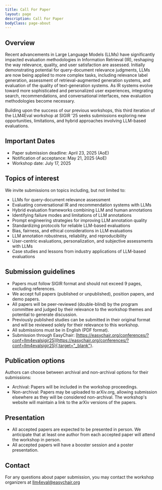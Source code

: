 ```yaml
---
title: Call For Paper
layout: page
description: Call For Paper
bodyClass: page-about
---
```


## Overview
Recent advancements in Large Language Models (LLMs) have significantly impacted evaluation methodologies in Information Retrieval (IR), reshaping the way relevance, quality, and user satisfaction are assessed. Initially demonstrating potential for query-document relevance judgments, LLMs are now being applied to more complex tasks, including relevance label generation, assessment of retrieval-augmented generation systems, and evaluation of the quality of text-generation systems. As IR systems evolve toward more sophisticated and personalized user experiences, integrating search, recommendations, and conversational interfaces, new evaluation methodologies become necessary.

Building upon the success of our previous workshops, this third iteration of the LLM4Eval workshop at SIGIR '25 seeks submissions exploring new opportunities, limitations, and hybrid approaches involving LLM-based evaluations.

<!-- The workshop will have both an in-person and virtual component, and submissions are welcome even for researchers who cannot attend in person, as they will present their work in the virtual component. -->
## Important Dates
- Paper submission deadline: April 23, 2025 (AoE)
- Notification of acceptance: May 21, 2025 (AoE)
- Workshop date: July 17, 2025


## Topics of interest
We invite submissions on topics including, but not limited to:

- LLMs for query-document relevance assessment
- Evaluating conversational IR and recommendation systems with LLMs
- Hybrid evaluation frameworks combining LLM and human annotations
- Identifying failure modes and limitations of LLM annotations
- Prompt engineering strategies for improving LLM annotation quality
- Standardizing protocols for reliable LLM-based evaluations
- Bias, fairness, and ethical considerations in LLM evaluations
- LLM annotation robustness, reliability, and reproducibility
- User-centric evaluations, personalization, and subjective assessments with LLMs
- Case studies and lessons from industry applications of LLM-based evaluations


## Submission guidelines
- Papers must follow SIGIR format and should not exceed 9 pages, excluding references.
- We accept full papers (published or unpublished), position papers, and demo papers.
- All papers will be peer-reviewed (double-blind) by the program committee and judged by their relevance to the workshop themes and potential to generate discussion.
- Previously published studies can be submitted in their original format and will be reviewed solely for their relevance to this workshop.
- All submissions must be in English (PDF format).
- Submission through EasyChair: [https://easychair.org/conferences/?conf=llm4evalsigir25](https://easychair.org/conferences/?conf=llm4evalsigir25){:target="_blank"}.

## Publication options

Authors can choose between archival and non-archival options for their submissions:

- Archival: Papers will be included in the workshop proceedings.
- Non-archival: Papers may be uploaded to arXiv.org, allowing submission elsewhere as they will be considered non-archival. The workshop's website will maintain a link to the arXiv versions of the papers.
  
## Presentation
- All accepted papers are expected to be presented in person. We anticipate that at least one author from each accepted paper will attend the workshop in person.
- All accepted papers will have a booster session and a poster presentation.


## Contact
For any questions about paper submission, you may contact the workshop organizers at <llm4eval@easychair.org>
